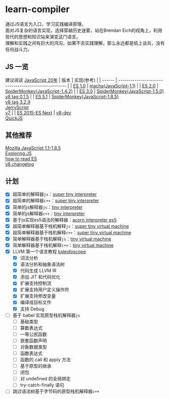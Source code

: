 # learn-compiler
通过JS语言为入口，学习实践编译原理。<br/>
面对JS复杂的语言实现，选择穿越历史迷雾，站在Brendan Eich的视角上，利用现代的思想和知识站来演变这门语言。<br>
理解和实践之间有巨大的鸿沟，如果不去实践理解，那么永远都是纸上谈兵，没有任何战斗力。


## JS 一览
建议阅读 [JavaScript 20年](https://cn.history.js.org)
| 版本   | 实现(参考)                                           |
| ------ | ---------------------------------------------------- |
| [ES 1.0](https://www.ecma-international.org/wp-content/uploads/ECMA-262_1st_edition_june_1997.pdf) | [macha(JavaScript-1.1)](https://github.com/doodlewind/mocha1995) |
| [ES 2.0](https://www.ecma-international.org/wp-content/uploads/ECMA-262_2nd_edition_august_1998.pdf) | [SpiderMonkey(JavaScript-1.4.2)](https://github.com/Historic-Spidermonkey-Source-Code/JavaScript-1.4.2) |
| [ES 3.0](https://www.ecma-international.org/wp-content/uploads/ECMA-262_3rd_edition_december_1999.pdf) | [SpiderMonkey(JavaScript-1.5.0)](https://github.com/Historic-Spidermonkey-Source-Code/JavaScript-1.5.0)</br>[v8 tag 0.1.5](https://chromium.googlesource.com/v8/v8.git/+/refs/tags/0.1.5) |
| [ES 5.1](https://www.ecma-international.org/wp-content/uploads/ECMA-262_5.1_edition_june_2011.pdf) |  [SpiderMonkey(JavaScript-1.8.5)](https://github.com/Historic-Spidermonkey-Source-Code/JavaScript-1.8.5)</br>[v8 tag 3.2.9](https://chromium.googlesource.com/v8/v8.git/+/refs/tags/3.2.9) </br> [JerryScript](https://github.com/jerryscript-project/jerryscript) </br> [v7](https://github.com/cesanta/v7/) | 
| [ES 2015-ES Next](https://www.ecma-international.org/publications-and-standards/standards/ecma-262/) | [v8-dev](https://v8.dev/)</br>[QuickJS](https://github.com/quickjs-zh/QuickJS)
## 其他推荐
[Mozilla JavaScript 1.1-1.8.5](https://web.archive.org/web/20131113070148/https://developer.mozilla.org/en-US/docs/Web/JavaScript/New_in_JavaScript) </br>
[Exploring JS](https://exploringjs.com/)</br>
[how to read ES](https://timothygu.me/es-howto/#navigating-the-spec) </br>
[v8 changelog](https://chromium.googlesource.com/v8/v8/+/4.3.61/ChangeLog)
## 计划
- [x] 超简单的解释器`js`：[super tiny interpreter](./super-tiny-interpreter)
- [x] 超简单的解释器`c++`：[super tiny interpreter](./cpp-super-tiny-interpreter)
- [x] 简单的js解释器`js`：[tiny interpreter](./tiny-interpreter)
- [x] 简单的js解释器`c++`：[tiny interpreter](./cpp-tiny-interpreter)
- [x] 基于js实现es5语法的解释器：[acorn interpreter es5](./acorn-interpreter-es5)
- [x] 超简单解释器基于栈机解释`js`：[super tiny virtual machine](./super-tiny-virtual-machine)
- [x] 超简单解释器基于栈机解释`c++`：[super tiny virtual machine](./cpp-super-tiny-virtual-machine)
- [x] 简单解释器基于栈机解释`js`：[tiny virtual machine](./tiny-virtual-machine)
- [x] 简单解释器基于栈机解释`c++`：[tiny virtual machine](./cpp-tiny-virtual-machine)
- [x] LLVM 第一个语言教程 [kaleidoscope](./kaleidoscope)
    - [x] 词法分析
    - [x] 语法分析和抽象语法树
    - [x] 代码生成 LLVM IR
    - [x] 添加 JIT 和代码优化
    - [x] 扩展支持控制流
    - [x] 扩展支持用户定义操作符
    - [x] 扩展支持修改变量
    - [x] 编译成目标文件
    - [x] 支持 Debug
- [ ] 基于 babel 实现原型栈机解释器`js`
    - [ ] 基础类型
    - [ ] 算数表达式
    - [ ] 一等公民函数
    - [ ] 嵌套函数声明
    - [ ] 对象数据类型
    - [ ] 函数表达式
    - [ ] 函数的 call 和 apply 方法
    - [ ] 基于原型的继承
    - [ ] 闭包
    - [ ] 对 undefined 的全局绑定
    - [ ] try-catch-finally 语句
- [ ] 跳过语法树基于字节码的原型栈机解释器`c++`